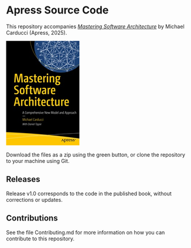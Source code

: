 # Apress Source Code

This repository accompanies [*Mastering Software Architecture*](https://www.link.springer.com/book/10.1007/979-8-8688-0410-6) by Michael Carducci (Apress, 2025).

[comment]: #cover
![Cover image](979-8-8688-0409-0.jpg)

Download the files as a zip using the green button, or clone the repository to your machine using Git.

## Releases

Release v1.0 corresponds to the code in the published book, without corrections or updates.

## Contributions

See the file Contributing.md for more information on how you can contribute to this repository.